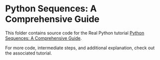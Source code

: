 # Python Sequences: A Comprehensive Guide

This folder contains source code for the Real Python tutorial [Python Sequences: A Comprehensive Guide](https://realpython.com/python-sequences-comprehensive-guide/).

For more code, intermediate steps, and additional explanation, check out the associated tutorial.
